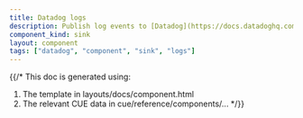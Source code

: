```yaml
---
title: Datadog logs
description: Publish log events to [Datadog](https://docs.datadoghq.com)
component_kind: sink
layout: component
tags: ["datadog", "component", "sink", "logs"]
---
```


{{/*
This doc is generated using:

1. The template in layouts/docs/component.html
2. The relevant CUE data in cue/reference/components/...
*/}}
